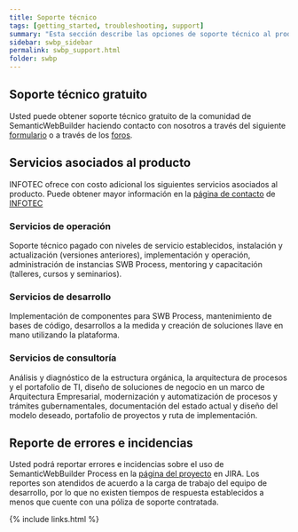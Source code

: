 ```yaml
---
title: Soporte técnico
tags: [getting_started, troubleshooting, support]
summary: "Esta sección describe las opciones de soporte técnico al producto y los servicios asociados"
sidebar: swbp_sidebar
permalink: swbp_support.html
folder: swbp
---
```


## Soporte técnico gratuito
Usted puede obtener soporte técnico gratuito de la comunidad de SemanticWebBuilder haciendo contacto con nosotros a través del siguiente [formulario](http://www.semanticwebbuilder.org.mx/es_mx/swb/Contacto) o a través de los [foros](http://www.semanticwebbuilder.org.mx/swb/swb/Foro).

## Servicios asociados al producto
INFOTEC ofrece con costo adicional los siguientes servicios asociados al producto. Puede obtener mayor información en la [página de contacto](https://www.infotec.mx/es_mx/infotec/Contacto) de [INFOTEC](https://www.infotec.mx)

### Servicios de operación
Soporte técnico pagado con niveles de servicio establecidos, instalación y actualización (versiones anteriores), implementación y operación, administración de instancias SWB Process, mentoring y capacitación (talleres, cursos y seminarios).

### Servicios de desarrollo
Implementación de componentes para SWB Process, mantenimiento de bases de código, desarrollos a la medida y creación de soluciones llave en mano utilizando la plataforma.

### Servicios de consultoría
Análisis y diagnóstico de la estructura orgánica, la arquitectura de procesos y el portafolio de TI, diseño de soluciones de negocio en un marco de Arquitectura Empresarial, modernización y automatización de procesos y trámites gubernamentales, documentación del estado actual y diseño del modelo deseado, portafolio de proyectos y ruta de implementación.

## Reporte de errores e incidencias
Usted podrá reportar errores e incidencias sobre el uso de SemanticWebBuilder Process en la [página del proyecto](https://kenai.com/jira/browse/SEMANTICWEBPROCESS/) en JIRA. Los reportes son atendidos de acuerdo a la carga de trabajo del equipo de desarrollo, por lo que no existen tiempos de respuesta establecidos a menos que cuente con una póliza de soporte contratada.

{% include links.html %}
